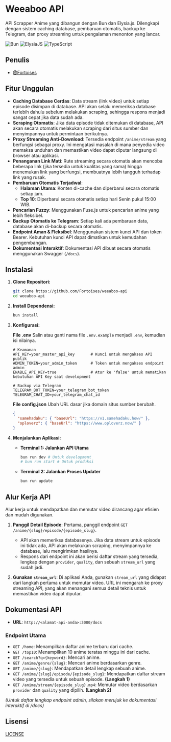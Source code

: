 # Weeaboo API

API Scrapper Anime yang dibangun dengan Bun dan Elysia.js. Dilengkapi dengan sistem caching database, pembaruan otomatis, backup ke Telegram, dan proxy streaming untuk pengalaman menonton yang lancar.

![Bun](https://img.shields.io/badge/Bun-%23000000.svg?style=for-the-badge&logo=bun)
![ElysiaJS](https://img.shields.io/badge/ElysiaJS-red?style=for-the-badge&logo=elysia)
![TypeScript](https://img.shields.io/badge/TypeScript-blue?style=for-the-badge&logo=typescript)

## Penulis

- [@Fortoises](https://www.github.com/Fortoises)

## Fitur Unggulan

- **Caching Database Cerdas**: Data stream (link video) untuk setiap episode disimpan di database. API akan selalu memeriksa database terlebih dahulu sebelum melakukan scraping, sehingga respons menjadi sangat cepat jika data sudah ada.
- **Scraping Otomatis**: Jika data episode tidak ditemukan di database, API akan secara otomatis melakukan scraping dari situs sumber dan menyimpannya untuk permintaan berikutnya.
- **Proxy Streaming Anti-Download**: Tersedia endpoint `/anime/stream` yang berfungsi sebagai proxy. Ini mengatasi masalah di mana penyedia video memaksa unduhan dan memastikan video dapat diputar langsung di browser atau aplikasi.
- **Penanganan Link Mati**: Rute streaming secara otomatis akan mencoba beberapa link (jika tersedia untuk kualitas yang sama) hingga menemukan link yang berfungsi, membuatnya lebih tangguh terhadap link yang rusak.
- **Pembaruan Otomatis Terjadwal**:
    - **Halaman Utama**: Konten di-cache dan diperbarui secara otomatis setiap jam.
    - **Top 10**: Diperbarui secara otomatis setiap hari Senin pukul 15:00 WIB.
- **Pencarian Fuzzy**: Menggunakan Fuse.js untuk pencarian anime yang lebih fleksibel.
- **Backup Otomatis ke Telegram**: Setiap kali ada pembaruan data, database akan di-backup secara otomatis.
- **Endpoint Aman & Fleksibel**: Menggunakan sistem kunci API dan token Bearer. Kebutuhan kunci API dapat dimatikan untuk kemudahan pengembangan.
- **Dokumentasi Interaktif**: Dokumentasi API dibuat secara otomatis menggunakan Swagger (`/docs`).

## Instalasi

1.  **Clone Repositori:**
    ```bash
    git clone https://github.com/Fortoises/weeaboo-api
    cd weeaboo-api
    ```

2.  **Install Dependensi:**
    ```bash
    bun install
    ```

3.  **Konfigurasi:**

    **File .env**
    Salin atau ganti nama file `.env.example` menjadi `.env`, kemudian isi nilainya.
    ```dotenv
    # Keamanan
    API_KEY=your_master_api_key       # Kunci untuk mengakses API publik
    ADMIN_TOKEN=your_admin_token      # Token untuk mengakses endpoint admin
    ENABLE_API_KEY=true               # Atur ke 'false' untuk mematikan kebutuhan API Key saat development

    # Backup via Telegram
    TELEGRAM_BOT_TOKEN=your_telegram_bot_token
    TELEGRAM_CHAT_ID=your_telegram_chat_id
    ```

    **File config.json**
    Ubah URL dasar jika domain situs sumber berubah.
    ```json
    {
      "samehadaku": { "baseUrl": "https://v1.samehadaku.how/" },
      "oploverz": { "baseUrl": "https://www.oploverz.now/" }
    }
    ```

4.  **Menjalankan Aplikasi:**
    -   **Terminal 1: Jalankan API Utama**
        ```bash
        bun run dev # Untuk development
        # bun run start # Untuk produksi
        ```

    -   **Terminal 2: Jalankan Proses Updater**
        ```bash
        bun run update
        ```

## Alur Kerja API

Alur kerja untuk mendapatkan dan memutar video dirancang agar efisien dan mudah digunakan.

1.  **Panggil Detail Episode**: Pertama, panggil endpoint `GET /anime/{slug}/episode/{episode_slug}`.
    - API akan memeriksa databasenya. Jika data stream untuk episode ini tidak ada, API akan melakukan scraping, menyimpannya ke database, lalu mengirimkan hasilnya.
    - Respons dari endpoint ini akan berisi daftar stream yang tersedia, lengkap dengan `provider`, `quality`, dan sebuah `stream_url` yang sudah jadi.

2.  **Gunakan `stream_url`**: Di aplikasi Anda, gunakan `stream_url` yang didapat dari langkah pertama untuk memutar video. URL ini mengarah ke proxy streaming API, yang akan menangani semua detail teknis untuk memastikan video dapat diputar.

## Dokumentasi API

-   **URL**: `http://<alamat-api-anda>:3000/docs`

### Endpoint Utama

-   `GET /home`: Menampilkan daftar anime terbaru dari cache.
-   `GET /top10`: Menampilkan 10 anime teratas minggu ini dari cache.
-   `GET /search?q={keyword}`: Mencari anime.
-   `GET /anime/genre/{slug}`: Mencari anime berdasarkan genre.
-   `GET /anime/{slug}`: Mendapatkan detail lengkap sebuah anime.
-   `GET /anime/{slug}/episode/{episode_slug}`: Mendapatkan daftar stream video yang tersedia untuk sebuah episode. **(Langkah 1)**
-   `GET /anime/stream/{episode_slug}.mp4`: Memutar video berdasarkan `provider` dan `quality` yang dipilih. **(Langkah 2)**

*(Untuk daftar lengkap endpoint admin, silakan merujuk ke dokumentasi interaktif di /docs)*

## Lisensi

[LICENSE](https://github.com/Fortoises/weeaboo-api/blob/main/LICENSE)
